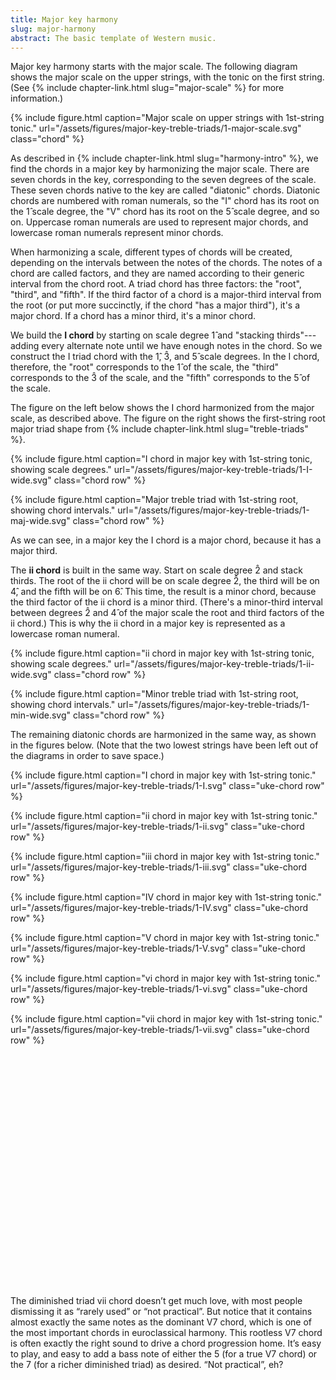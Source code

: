 ```yaml
---
title: Major key harmony
slug: major-harmony
abstract: The basic template of Western music.
---
```


Major key harmony starts with the major scale.
The following diagram shows the major scale on the upper strings,
with the tonic on the first string.
(See {% include chapter-link.html slug="major-scale" %}
for more information.)

{% include figure.html 
    caption="Major scale on upper strings with 1st-string tonic." 
    url="/assets/figures/major-key-treble-triads/1-major-scale.svg" 
    class="chord" 
%}

As described in {% include chapter-link.html slug="harmony-intro" %},
we find the chords in a major key by harmonizing the major scale.
There are seven chords in the key,
corresponding to the seven degrees of the scale.
These seven chords native to the key are called "diatonic" chords.
Diatonic chords are numbered with roman numerals,
so the "I" chord has its root on the 1&#x302; scale degree, 
the "V" chord has its root on the 5&#x302; scale degree, 
and so on.
Uppercase roman numerals are used to represent major chords,
and lowercase roman numerals represent minor chords.

When harmonizing a scale,
different types of chords will be created,
depending on the intervals between the notes of the chords.
The notes of a chord are called factors,
and they are named according to their generic interval from the chord root.
A triad chord has three factors: the "root", "third", and "fifth".
If the third factor of a chord is a major-third interval from the root
(or put more succinctly, if the chord "has a major third"),
it's a major chord.
If a chord has a minor third,
it's a minor chord.


We build the **I chord** by starting on scale degree 1&#x302; and "stacking thirds"---
adding every alternate note until we have enough notes in the chord.
So we construct the I triad chord with the 1&#x302;, 3&#x302;, and 5&#x302; scale degrees.
In the I chord, therefore, 
the "root" corresponds to the 1&#x302; of the scale,
the "third" corresponds to the 3&#x302; of the scale,
and the "fifth" corresponds to the 5&#x302; of the scale.

The figure on the left below shows the I chord harmonized from the major scale,
as described above.
The figure on the right shows the first-string root major triad shape from
{% include chapter-link.html slug="treble-triads" %}.

{% include figure.html 
    caption="I chord in major key with 1st-string tonic, showing scale degrees." 
    url="/assets/figures/major-key-treble-triads/1-I-wide.svg" 
    class="chord row" 
%}

{% include figure.html 
    caption="Major treble triad with 1st-string root, showing chord intervals." 
    url="/assets/figures/major-key-treble-triads/1-maj-wide.svg" 
    class="chord row" 
%}

As we can see,
in a major key the I chord is a major chord,
because it has a major third.

The <strong>ii chord</strong> is built in the same way.
Start on scale degree 2&#x302; and stack thirds.
The root of the ii chord will be on scale degree 2&#x302;,
the third will be on 4&#x302;, 
and the fifth will be on 6&#x302;.
This time, the result is a minor chord,
because the third factor of the ii chord is a minor third.
(There's a minor-third interval between degrees 2&#x302; and 4&#x302; of the major scale
the root and third factors of the ii chord.)
This is why the ii chord in a major key is represented as a lowercase roman numeral.

{% include figure.html 
    caption="ii chord in major key with 1st-string tonic, showing scale degrees." 
    url="/assets/figures/major-key-treble-triads/1-ii-wide.svg" 
    class="chord row" 
%}

{% include figure.html 
    caption="Minor treble triad with 1st-string root, showing chord intervals." 
    url="/assets/figures/major-key-treble-triads/1-min-wide.svg" 
    class="chord row" 
%}

The remaining diatonic chords are harmonized in the same way,
as shown in the figures below. 
(Note that the two lowest strings have been left out of the diagrams in order to save space.)

{% include figure.html
    caption="I chord in major key with 1st-string tonic."
    url="/assets/figures/major-key-treble-triads/1-I.svg" 
    class="uke-chord row" 
%}

{% include figure.html
    caption="ii chord in major key with 1st-string tonic."
    url="/assets/figures/major-key-treble-triads/1-ii.svg" 
    class="uke-chord row" 
%}

{% include figure.html
    caption="iii chord in major key with 1st-string tonic."
    url="/assets/figures/major-key-treble-triads/1-iii.svg" 
    class="uke-chord row" 
%}

{% include figure.html
    caption="IV chord in major key with 1st-string tonic."
    url="/assets/figures/major-key-treble-triads/1-IV.svg" 
    class="uke-chord row" 
%}

{% include figure.html
    caption="V chord in major key with 1st-string tonic."
    url="/assets/figures/major-key-treble-triads/1-V.svg" 
    class="uke-chord row" 
%}

{% include figure.html
    caption="vi chord in major key with 1st-string tonic."
    url="/assets/figures/major-key-treble-triads/1-vi.svg" 
    class="uke-chord row" 
%}

{% include figure.html
    caption="vii chord in major key with 1st-string tonic."
    url="/assets/figures/major-key-treble-triads/1-vii.svg" 
    class="uke-chord row" 
%}





<p style="margin-top: 400px;">


The diminished triad vii chord doesn’t get much love, 
with most people dismissing it as “rarely used” or “not practical”. 
But notice that it contains almost exactly the same notes as the dominant V7 chord, 
which is one of the most important chords in euroclassical harmony. 
This rootless V7 chord is often exactly the right sound to drive a chord progression home. 
It’s easy to play, 
and easy to add a bass note of either the 5 (for a true V7 chord) or the 7 (for a richer diminished triad) as desired. 
“Not practical”, eh?
